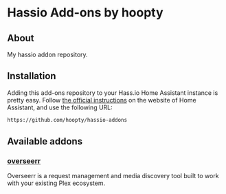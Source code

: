 # Hassio Add-ons by hoopty

## About

My hassio addon repository.

## Installation

Adding this add-ons repository to your Hass.io Home Assistant instance is
pretty easy. Follow [the official instructions][third-party-addons] on the
website of Home Assistant, and use the following URL:

```txt
https://github.com/hoopty/hassio-addons
```

## Available addons

[//]: # "ADDONLIST_START"

### [overseerr](overseerr/)

Overseerr is a request management and media discovery tool built to work 
with your existing Plex ecosystem.

[//]: # "ADDONLIST_END"
[third-party-addons]: https://home-assistant.io/hassio/installing_third_party_addons/
